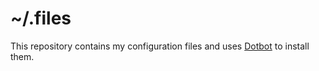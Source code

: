 # ~/.files

This repository contains my configuration files and uses [Dotbot](https://git.io/dotbot) to install them.
